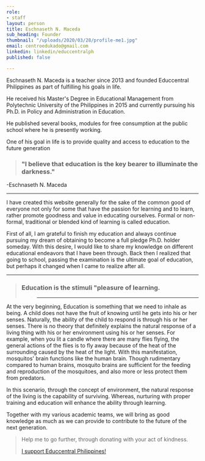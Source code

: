 ```yaml
---
role:
- staff
layout: person
title: Eschnaseth N. Maceda
sub_heading: Founder
thumbnail: "/uploads/2020/03/28/profile-me1.jpg"
email: centroedukado@gmail.com
linkedin: linkedin/educcentralph
published: false

---
```

Eschnaseth N. Maceda is a teacher since 2013 and founded Educcentral Philippines as part of fulfilling his goals in life.

He received his Master's Degree in Educational Management from Polytechnic University of the Philippines in 2015 and currently pursuing his Ph.D. in Policy and Administration in Education.

He published several books, modules for free consumption at the public school where he is presently working.

One of his goal in life is to provide quality and access to education to the future generation

> ### "I believe that education is the key bearer to illuminate the darkness."

\-Eschnaseth N. Maceda

***

I have created this website generally for the sake of the common good of everyone not only for some that have the passion for learning and to learn, rather promote goodness and value in educating ourselves. Formal or non-formal, traditional or blended kind of learning is called education.

First of all, I am grateful to finish my education and always continue pursuing my dream of obtaining to become a full pledge Ph.D. holder someday.  With this desire, I would like to share my knowledge on different educational endeavors that I have been through. Back then I realized that going to school, passing the examination is the ultimate goal of education, but perhaps it changed when I came to realize after all.

***

> ### Education is the stimuli "pleasure of learning.
>
> > ***

At the very beginning, Education is something that we need to inhale as being.  A child does not have the fruit of knowing until he gets into his or her senses.  Naturally, the ability of the child to respond is through his or her senses.  There is no theory that definitely explains the natural response of a living thing with his or her environment using his or her senses.  For example, when you lit a candle where there are many flies flying, the general actions of the flies is to fly away because of the heat of the surrounding caused by the heat of the light.  With this manifestation, mosquitos' brain functions like the human brain. Though rudimentary compared to human brains, mosquito brains are sufficient for the feeding and reproduction of the mosquitoes, and also more or less protect them from predators.

In this scenario, through the concept of environment, the natural response of the living is the capability of surviving. Whereas, nurturing with proper training and education will enhance the ability through learning.

Together with my various academic teams, we will bring as good knowledge as much as we can provide to contribute to the future of the next generation.

> Help me to go further, through donating with your act of kindness.
>
> [I support Educcentral Philippines!](gf.me/u/xtkdzh "Donate")